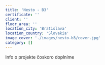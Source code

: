 ```yaml
---
title: 'Nesto - B3'
certificate: ''
client: ''
floor_area: ''
location_city: 'Bratislava'
location_country: 'Slovakia'
image_cover: './images/nesto-b3/cover.jpg'
category: []
---
```


Info o projekte čoskoro doplníme
